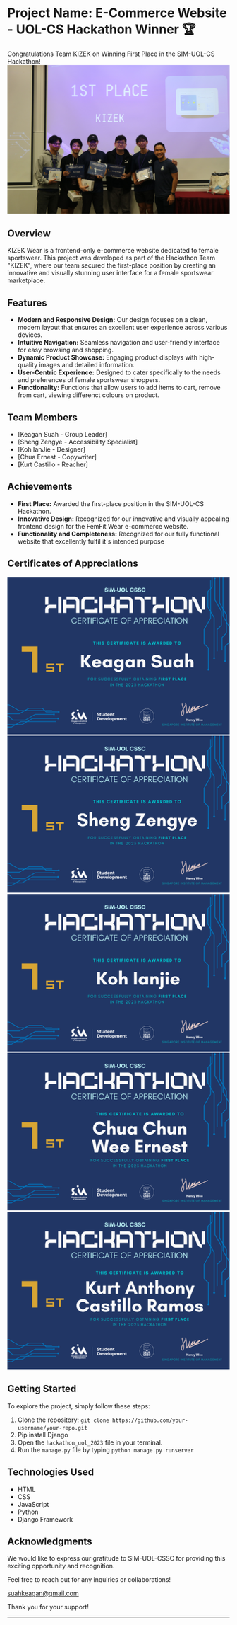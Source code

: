 # Project Name: E-Commerce Website - UOL-CS Hackathon Winner 🏆

Congratulations Team KIZEK on Winning First Place in the SIM-UOL-CS Hackathon!
![Kizek](main/static/firstplace.JPG)
## Overview
KIZEK Wear is a frontend-only e-commerce website dedicated to female sportswear. This project was developed as part of the Hackathon Team "KIZEK", where our team secured the first-place position by creating an innovative and visually stunning user interface for a female sportswear marketplace.

## Features
- **Modern and Responsive Design:** Our design focuses on a clean, modern layout that ensures an excellent user experience across various devices.
- **Intuitive Navigation:** Seamless navigation and user-friendly interface for easy browsing and shopping.
- **Dynamic Product Showcase:** Engaging product displays with high-quality images and detailed information.
- **User-Centric Experience:** Designed to cater specifically to the needs and preferences of female sportswear shoppers.
- **Functionality:** Functions that allow users to add items to cart, remove from cart, viewing differenct colours on product.

## Team Members
- [Keagan Suah - Group Leader]
- [Sheng Zengye - Accessibility Specialist]
- [Koh IanJie - Designer]
- [Chua Ernest - Copywriter]
- [Kurt Castillo - Reacher]

## Achievements
- **First Place:** Awarded the first-place position in the SIM-UOL-CS Hackathon.
- **Innovative Design:** Recognized for our innovative and visually appealing frontend design for the FemFit Wear e-commerce website.
- **Functionality and Completeness:** Recognized for our fully functional website that excellently fulfil it's intended purpose

## Certificates of Appreciations
![FemFit Wear](main/static/Keagan.png)
![FemFit Wear](main/static/Zengye.png)
![FemFit Wear](main/static/Ian.png)
![FemFit Wear](main/static/Ernest.png)
![FemFit Wear](main/static/Kurt.png)

## Getting Started
To explore the project, simply follow these steps:

1. Clone the repository: `git clone https://github.com/your-username/your-repo.git`
2. Pip install Django
3. Open the `hackathon_uol_2023` file in your terminal.
4. Run the `manage.py` file by typing `python manage.py runserver`

## Technologies Used
- HTML
- CSS
- JavaScript
- Python
- Django Framework

## Acknowledgments
We would like to express our gratitude to SIM-UOL-CSSC for providing this exciting opportunity and recognition.

Feel free to reach out for any inquiries or collaborations!

suahkeagan@gmail.com

Thank you for your support!

---
